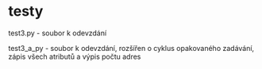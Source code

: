 # testy

test3.py - soubor k odevzdání

test3_a_py - soubor k odevzdání, rozšířen o cyklus opakovaného zadávání, zápis všech atributů a výpis počtu adres

